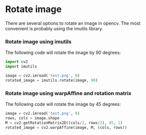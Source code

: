 # Rotate image

There are several options to rotate an image in opencv. The most convenient is probably using the 
imutils library.

### Rotate image using imutils

The following code will rotate the image by 90 degrees:

``` python
import cv2
import imutils

image = cv2.imread('test.png', 0)
rotated_image = imutils.rotate(image, 90) 

```

### Rotate image using warpAffine and rotation matrix

The following code will rotate the image by 45 degrees:

``` python
image = cv2.imread('test.png', 0)
rows, cols = image.shape
M = cv2.getRotationMatrix2D((cols/2, rows/2), 45, 1)
rotated_image = cv2.warpAffine(image, M, (cols, rows))
```

